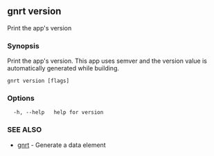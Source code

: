 ## gnrt version

Print the app's version

### Synopsis

Print the app's version. This app uses semver and the version value
is automatically generated while building.

```
gnrt version [flags]
```

### Options

```
  -h, --help   help for version
```

### SEE ALSO

* [gnrt](gnrt.md)	 - Generate a data element

